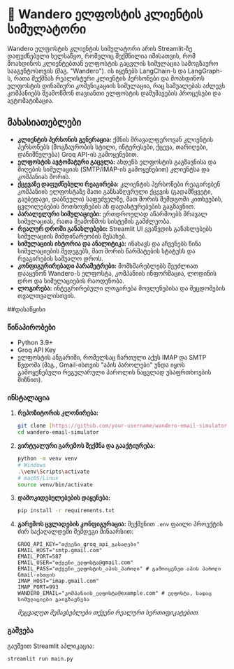 # 📧 Wandero ელფოსტის კლიენტის სიმულატორი

Wandero ელფოსტის კლიენტის სიმულატორი არის Streamlit-ზე დაფუძნებული ხელსაწყო, რომელიც შექმნილია იმისათვის, რომ მოახდინოს კლიენტებთან ელფოსტის გაცვლის სიმულაცია სამოგზაურო სააგენტოსთვის (მაგ. "Wandero"). ის იყენებს LangChain-ს და LangGraph-ს, რათა შექმნას რეალისტური კლიენტის პერსონები და მოახდინოს ელფოსტის დინამიური კომუნიკაციის სიმულაცია, რაც საშუალებას აძლევს კომპანიებს შეამოწმონ თავიანთი ელფოსტის დამუშავების პროცესები და ავტომატიზაცია.

## მახასიათებლები

* **კლიენტის პერსონის გენერაცია:** ქმნის მრავალფეროვან კლიენტის პერსონებს (მოგზაურობის სტილი, ინტერესები, ქცევა, თარიღები, დანიშნულება) Groq API-ის გამოყენებით.
* **ელფოსტის ავტომატური გაცვლა:** ახდენს ელფოსტის გაგზავნისა და მიღების სიმულაციას (SMTP/IMAP-ის გამოყენებით) კლიენტსა და კომპანიას შორის.
* **ქცევაზე დაფუძნებული რეაგირება:** კლიენტის პერსონები რეაგირებენ კომპანიის ელფოსტაზე მათი განსაზღვრული ქცევის (გადამწყვეტი, გაუბედავი, დაბნეული) საფუძველზე, მათ შორის შემდგომი კითხვების, ცვლილებების მოთხოვნების ან დადასტურებების გაგზავნით.
* **პარალელური სიმულაციები:** ერთდროულად აწარმოებს მრავალ სიმულაციას, რათა შეამოწმოს სისტემის გამძლეობა.
* **რეალურ დროში განახლებები:** Streamlit UI გვაწვდის განახლებებს სიმულაციის მიმდინარეობის შესახებ.
* **სიმულაციის ისტორია და ანალიტიკა:** ინახავს და აჩვენებს წინა სიმულაციების შედეგებს, მათ შორის წარმატების სტატუსს და რეაგირების საშუალო დროს.
* **კონფიგურირებადი პარამეტრები:** მომხმარებლებს შეუძლიათ დააყენონ Wandero-ს ელფოსტა, კომპანიის ინფორმაცია, ლოდინის დრო და სიმულაციების რაოდენობა.
* **ლოგირება:** ინტეგრირებული ლოგირება მოვლენებისა და შეცდომების თვალთვალისთვის.

##დასაწყისი

### წინაპირობები

* Python 3.9+
* Groq API Key
* ელფოსტის ანგარიში, რომელსაც ჩართული აქვს IMAP და SMTP წვდომა (მაგ., Gmail-ისთვის "აპის პაროლები" უნდა იყოს გამოყენებული რეგულარული პაროლის ნაცვლად უსაფრთხოების მიზნით).

### ინსტალაცია

1.  **რეპოზიტორის კლონირება:**

    ```bash
    git clone [https://github.com/your-username/wandero-email-simulator.git](https://github.com/your-username/wandero-email-simulator.git)
    cd wandero-email-simulator
    ```

2.  **ვირტუალური გარემოს შექმნა და გააქტიურება:**

    ```bash
    python -m venv venv
    # Windows
    .\venv\Scripts\activate
    # macOS/Linux
    source venv/bin/activate
    ```

3.  **დამოკიდებულებების დაყენება:**

    ```bash
    pip install -r requirements.txt
    ```

4.  **გარემოს ცვლადების კონფიგურაცია:**
    შექმენით `.env` ფაილი პროექტის ძირ საქაღალდეში შემდეგი შინაარსით:

    ```env
    GROQ_API_KEY="თქვენი_groq_api_გასაღები"
    EMAIL_HOST="smtp.gmail.com"
    EMAIL_PORT=587
    EMAIL_USER="თქვენი_ელფოსტა@gmail.com"
    EMAIL_PASS="თქვენი_ელფოსტის_აპის_პაროლი" # გამოიყენეთ აპის პაროლი Gmail-ისთვის
    IMAP_HOST="imap.gmail.com"
    IMAP_PORT=993
    WANDERO_EMAIL="კომპანიის_ელფოსტა@example.com" # ელფოსტა, სადაც სიმულაციები გაიგზავნება
    ```
    *შეცვალეთ შემავსებლები თქვენი რეალური სერთიფიკატებით.*

### გაშვება

გაუშვით Streamlit აპლიკაცია:

```bash
streamlit run main.py

